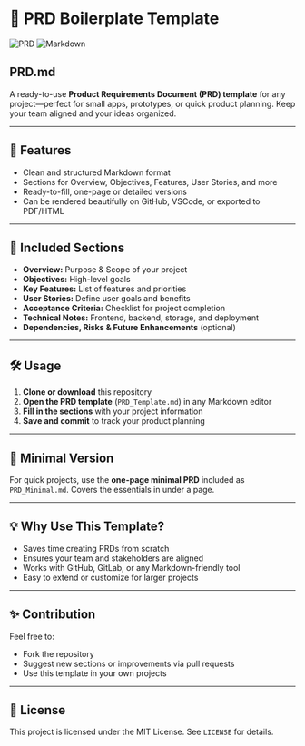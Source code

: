 # 📝 PRD Boilerplate Template

![PRD](https://img.shields.io/badge/Document-Requirements-blue?style=flat-square) ![Markdown](https://img.shields.io/badge/Format-Markdown-green?style=flat-square)

## PRD.md

A ready-to-use **Product Requirements Document (PRD) template** for any project—perfect for small apps, prototypes, or quick product planning. Keep your team aligned and your ideas organized.

---

## 🚀 Features
- Clean and structured Markdown format
- Sections for Overview, Objectives, Features, User Stories, and more
- Ready-to-fill, one-page or detailed versions
- Can be rendered beautifully on GitHub, VSCode, or exported to PDF/HTML

---

## 📄 Included Sections
- **Overview:** Purpose & Scope of your project  
- **Objectives:** High-level goals  
- **Key Features:** List of features and priorities  
- **User Stories:** Define user goals and benefits  
- **Acceptance Criteria:** Checklist for project completion  
- **Technical Notes:** Frontend, backend, storage, and deployment  
- **Dependencies, Risks & Future Enhancements** (optional)

---

## 🛠 Usage
1. **Clone or download** this repository  
2. **Open the PRD template** (`PRD_Template.md`) in any Markdown editor  
3. **Fill in the sections** with your project information  
4. **Save and commit** to track your product planning  

---

## 📌 Minimal Version
For quick projects, use the **one-page minimal PRD** included as `PRD_Minimal.md`. Covers the essentials in under a page.

---

## 💡 Why Use This Template?
- Saves time creating PRDs from scratch  
- Ensures your team and stakeholders are aligned  
- Works with GitHub, GitLab, or any Markdown-friendly tool  
- Easy to extend or customize for larger projects  

---

## ✨ Contribution
Feel free to:
- Fork the repository  
- Suggest new sections or improvements via pull requests  
- Use this template in your own projects  

---

## 📜 License
This project is licensed under the MIT License. See `LICENSE` for details.
